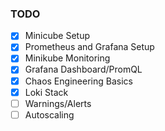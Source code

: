 ### TODO

- [x] Minicube Setup
- [x] Prometheus and Grafana Setup
- [x] Minikube Monitoring
- [x] Grafana Dashboard/PromQL
- [x] Chaos Engineering Basics
- [x] Loki Stack
- [ ] Warnings/Alerts
- [ ] Autoscaling

